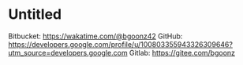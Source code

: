 # Untitled

Bitbucket: https://wakatime.com/@bgoonz42
GitHub: https://developers.google.com/profile/u/100803355943326309646?utm_source=developers.google.com
Gitlab: https://gitee.com/bgoonz